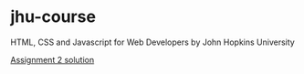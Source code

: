 # jhu-course
 HTML, CSS and Javascript for Web Developers by John Hopkins University

 <a href= "https://gqalmeida.github.io/jhu-course/assignments/assignment-2/index.html"> Assignment 2 solution</a>
